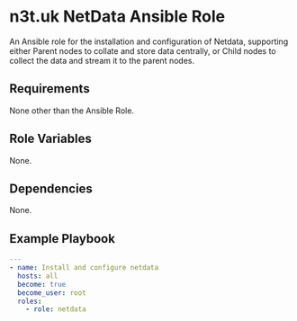 # n3t.uk NetData Ansible Role

An Ansible role for the installation and configuration of Netdata, supporting
either Parent nodes to collate and store data centrally, or Child nodes to
collect the data and stream it to the parent nodes.

## Requirements

None other than the Ansible Role.

## Role Variables

None.

## Dependencies

None.

## Example Playbook

```yaml
---
- name: Install and configure netdata
  hosts: all
  become: true
  become_user: root
  roles:
    - role: netdata
```
